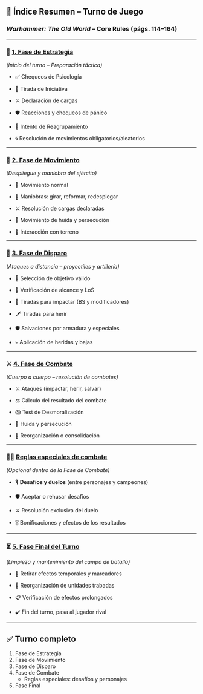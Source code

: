 ## 📘 Índice Resumen – Turno de Juego

### _Warhammer: The Old World_ – Core Rules (págs. 114–164)

----------

### 🔁 [**1. Fase de Estrategia**](Core-Rules/Fase-de-estrategia.md)

_(Inicio del turno – Preparación táctica)_

-   ✅ Chequeos de Psicología
    
-   🎲 Tirada de Iniciativa
    
-   ⚔️ Declaración de cargas
    
-   🛡️ Reacciones y chequeos de pánico
    
-   🔄 Intento de Reagrupamiento
    
-   🌀 Resolución de movimientos obligatorios/aleatorios
    

----------

### 🧭 [**2. Fase de Movimiento**](Core-Rules/Fase-de-movimiento.md)

_(Despliegue y maniobra del ejército)_

-   🚶 Movimiento normal
    
-   🔁 Maniobras: girar, reformar, redesplegar
    
-   ⚔️ Resolución de cargas declaradas
    
-   🏃 Movimiento de huida y persecución
    
-   🧱 Interacción con terreno
    

----------

### 🎯 [**3. Fase de Disparo**](Core-Rules/Fase-de-disparo.md)

_(Ataques a distancia – proyectiles y artillería)_

-   🔭 Selección de objetivo válido
    
-   📏 Verificación de alcance y LoS
    
-   🎯 Tiradas para impactar (BS y modificadores)
    
-   🗡️ Tiradas para herir
    
-   🛡️ Salvaciones por armadura y especiales
    
-   💀 Aplicación de heridas y bajas
    

----------

### ⚔️ [**4. Fase de Combate**](Core-Rules/Fase-de-combate.md)

_(Cuerpo a cuerpo – resolución de combates)_

-   ⚔️ Ataques (impactar, herir, salvar)
    
-   ⚖️ Cálculo del resultado del combate
    
-   😱 Test de Desmoralización
    
-   🏃 Huida y persecución
    
-   🔄 Reorganización o consolidación
    

----------

### 🧑‍🎖️ [**Reglas especiales de combate**](Core-Rules/Fase-final-de-turno.md)

_(Opcional dentro de la Fase de Combate)_

-   🎙️ **Desafíos y duelos** (entre personajes y campeones)
    
-   🛡️ Aceptar o rehusar desafíos
    
-   ⚔️ Resolución exclusiva del duelo
    
-   🎖️ Bonificaciones y efectos de los resultados
    

----------

### ⏳ [**5. Fase Final del Turno**](Core-Rules/Fase-final-de-turno.md)

_(Limpieza y mantenimiento del campo de batalla)_

-   🧼 Retirar efectos temporales y marcadores
    
-   🔁 Reorganización de unidades trabadas
    
-   📋 Verificación de efectos prolongados
    
-   ✔️ Fin del turno, pasa al jugador rival
    

----------

## ✅ Turno completo

1. Fase de Estrategia
2. Fase de Movimiento
3. Fase de Disparo
4. Fase de Combate
   - Reglas especiales: desafíos y personajes
5. Fase Final